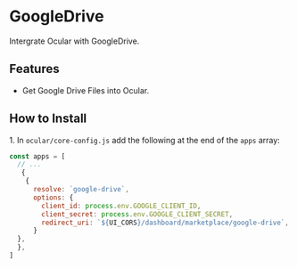 # GoogleDrive

Intergrate Ocular with GoogleDrive.


## Features

- Get Google Drive Files into Ocular.


## How to Install

1\. In `ocular/core-config.js` add the following at the end of the `apps` array:

  ```js
  const apps = [
    // ...
     {
      {
        resolve: `google-drive`,
        options: {
          client_id: process.env.GOOGLE_CLIENT_ID,
          client_secret: process.env.GOOGLE_CLIENT_SECRET,
          redirect_uri: `${UI_CORS}/dashboard/marketplace/google-drive`,
        }
    },
    },
  ]
  ```